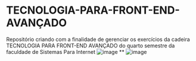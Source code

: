 # TECNOLOGIA-PARA-FRONT-END-AVANÇADO
Repositório criando com a finalidade de gerenciar os exercícios da cadeira TECNOLOGIA PARA FRONT-END AVANÇADO do quarto semestre da faculdade de Sistemas Para Internet
![image](https://github.com/user-attachments/assets/7c130034-ca37-454e-8d6c-1588098db78c)
**
![image](https://github.com/user-attachments/assets/e4c16838-33d4-42a3-a6d3-f1ec7a7d00b2)

